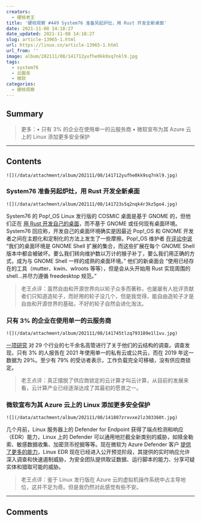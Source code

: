 ```yaml
---
creators:
  - 硬核老王
title: '硬核观察 #449 System76 准备另起炉灶，用 Rust 开发全新桌面'
date: 2021-11-08 14:18:27
date_updated: 2021-11-08 14:18:27
slug: article-13965-1.html
url: https://linux.cn/article-13965-1.html
url_from: ''
image: album/202111/08/141712yufhe0kk9sq7nkl9.jpg
tags:
  - system76
  - 云服务
  - 微软
categories:
  - 硬核观察
---
```


## Summary

> 更多：• 只有 3% 的企业在使用单一的云服务商 • 微软宣布为其 Azure 云上的 Linux 添加更多安全保护

***

<!-- more -->

## Contents

`![](/data/attachment/album/202111/08/141712yufhe0kk9sq7nkl9.jpg)`

### System76 准备另起炉灶，用 Rust 开发全新桌面

`![](/data/attachment/album/202111/08/141723s5q2nqk4r3kz5po4.jpg)`

System76 的 Pop!\_OS Linux 发行版的 COSMIC 桌面是基于 GNOME 的，但他们正在 [用 Rust 开发自己的桌面](https://www.phoronix.com/scan.php?page=news_item&px=Pop-OS-New-Rust-Desktop)，而不基于 GNOME 或任何现有桌面环境。System76 回应称，开发自己的桌面环境确实是因最近 Pop!\_OS 和 GNOME 开发者之间在主题化和定制化的方法上发生了一些摩擦。Pop!\_OS 维护者 [在评论中说](https://old.reddit.com/r/pop_os/comments/qnvrou/will_pop_os_ever_do_an_officially_kde_flavor_or/hjqpj7y/) “我们的桌面环境是 GNOME Shell 扩展的集合，而这些扩展在每个 GNOME Shell 版本中都会被破坏。要么我们转向维护数以万计的猴子补丁，要么我们用正确的方式，成为与 GNOME Shell 一样的成熟的桌面环境。” 他们的新桌面会 “使用已经存在的工具（mutter、kwin、wlroots 等等），但是会从头开始用 Rust 实现周围的 shell...并尽力遵循 freedesktop 规范。”

> 
> 老王点评：虽然自由和开源世界向以轮子众多而著称，也屡屡有人批评贡献者们只知道造轮子，而好用的轮子没几个，但是我觉得，能自由造轮子才是自由和开源世界的基础，不好的轮子自然会进化淘汰。
> 
> 
> 

### 只有 3% 的企业在使用单一的云服务商

`![](/data/attachment/album/202111/08/141745tlzq793189e1l1vu.jpg)`

[一项研究](https://www.ibm.com/thought-leadership/institute-business-value/report/cloud-transformation) 对 29 个行业的七千余名高管进行了关于他们的云结构的调查。调查发现，只有 3% 的人报告在 2021 年使用单一的私有云或公共云，而在 2019 年这一数据为 29%。至少有 79% 的受访者表示，工作负载完全可移植，没有供应商锁定。

> 
> 老王点评：真正摆脱了供应商锁定的云计算才叫云计算，从目前的发展来看，云计算产业已经逐渐达成了其最初的愿景之一。
> 
> 
> 

### 微软宣布为其 Azure 云上的 Linux 添加更多安全保护

`![](/data/attachment/album/202111/08/141807zrxvxe2lz303360t.jpg)`

几个月前，Linux 服务器上的 Defender for Endpoint 获得了端点检测和响应（EDR）能力，Linux 上的 Defender 可以通用地拦截全新类别的威胁，如赎金勒索、敏感数据收集、加密货币挖掘等等。现在微软为 Azure Defender 客户 [提供了更多的能力](https://www.zdnet.com/article/microsoft-just-expanded-its-malware-protection-for-linux-servers/)，Linux EDR 现在已经进入公开预览阶段，其提供的实时响应允许深入调查和快速遏制威胁，为安全团队提供取证数据、运行脚本的能力、分享可疑实体和猎取可能的威胁。

> 
> 老王点评：鉴于 Linux 发行版在 Azure 云的虚拟机操作系统中占主导地位，这并不足为奇。但是我仍然对此感觉有些不安。
> 
> 
>

***

## Comments
